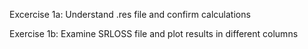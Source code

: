 Excercise 1a:  Understand .res file and confirm calculations

Exercise 1b:  Examine SRLOSS file and plot results in different columns
